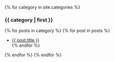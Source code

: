 <div id="articles">
{% for category in site.categories %}
  <h3>{{ category | first }}</h3>
    {% for posts in category %}
      {% for post in posts %}
        <ul>
          <li><a href="{{ post.url }}">{{ post.title }}</a></li>
      {% endfor %}
      </ul>
    {% endfor %}
{% endfor %}
</div>
